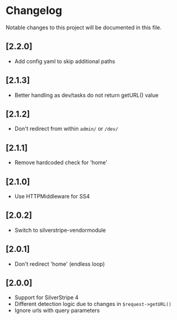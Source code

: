 # Changelog

Notable changes to this project will be documented in this file.

## [2.2.0]

- Add config yaml to skip additional paths


## [2.1.3]

- Better handling as dev/tasks do not return getURL() value


## [2.1.2]

- Don't redirect from within `admin/` or `/dev/`


## [2.1.1]

- Remove hardcoded check for 'home'


## [2.1.0]

- Use HTTPMiddleware for SS4


## [2.0.2]

- Switch to silverstripe-vendormodule


## [2.0.1]

- Don't redirect 'home' (endless loop)


## [2.0.0]

- Support for SilverStripe 4
- Different detection logic due to changes in `$request->getURL()`
- Ignore urls with query parameters
